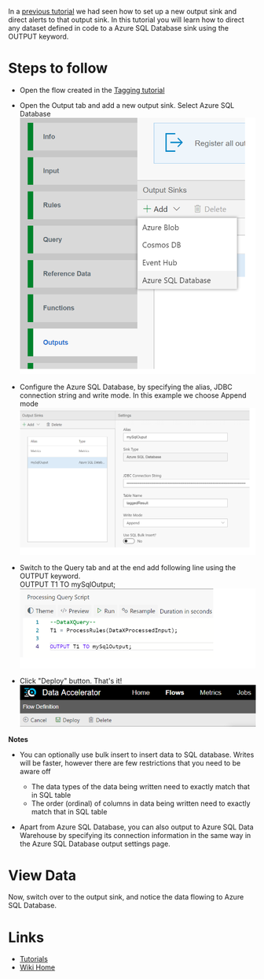 In a [previous tutorial](Set-up-new-outputs) we had seen how to set up a new output sink and direct alerts to that output sink. In this tutorial you will learn how to direct any dataset defined in code to a Azure SQL Database sink using the OUTPUT keyword. 

# Steps to follow
* Open the flow created in the [Tagging tutorial](Tagging-simple-rules)

* Open the Output tab and add a new output sink. Select Azure SQL Database<br/>
![New Rule](./tutorials/images/sqlOuputSelection.png)<br/>
* Configure the Azure SQL Database, by specifying the alias, JDBC connection string and write mode. In this example we choose Append mode <br/>
![New Rule](./tutorials/images/sqlOutputConfig.png)<br/>
* Switch to the Query tab and at the end add following line using the OUTPUT keyword.<br/>
OUTPUT T1 TO mySqlOutput; <br/>
![New Output](./tutorials/images/simpleruleSqlOut.PNG)<br/>
* Click "Deploy" button. That's it! <br/>
 ![Deploy](./tutorials/images/Deploy.PNG)

**Notes**
- You can optionally use bulk insert to insert data to SQL database. Writes will be faster, however there are few restrictions that you need to be aware off
  - The data types of the data being written need to exactly match that in SQL table
  - The order (ordinal) of columns in data being written need to exactly match that in SQL table

- Apart from Azure SQL Database, you can also output to Azure SQL Data Warehouse by specifying its connection information in the same way in the Azure SQL Database output settings page. 

# View Data
Now, switch over to the output sink, and notice the data flowing to Azure SQL Database. 

# Links
* [Tutorials](Tutorials)
* [Wiki Home](Home) 

